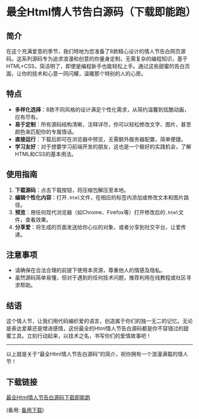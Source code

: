 # 最全Html情人节告白源码（下载即能跑）

## 简介

在这个充满爱意的季节，我们特地为您准备了8款精心设计的情人节告白网页源码。这系列源码专为追求浪漫和创意的你量身定制，无需复杂的编程知识，基于HTML+CSS，简洁明了，即使是编程新手也能轻松上手。通过这些甜蜜的告白页面，让你的技术和心意一同闪耀，温暖那个特别的人的心房。

## 特点

- **多样化选择**：8款不同风格的设计满足个性化需求，从简约温馨到炫酷动画，应有尽有。
- **易于定制**：所有源码结构清晰，注释详尽，你可以轻松修改文字、图片，甚至颜色来匹配你的专属情话。
- **直接运行**：下载后即可在浏览器中预览，无需额外服务器配置，简单便捷。
- **学习友好**：对于想要学习前端开发的朋友，这也是一个极好的实践机会，了解HTML和CSS的基本用法。

## 使用指南

1. **下载源码**：点击下载按钮，将压缩包解压至本地。
2. **编辑个性化内容**：打开`.html`文件，在相应的标签内添加或修改文本和图片路径。
3. **预览**：用任何现代浏览器（如Chrome、Firefox等）打开修改后的`.html`文件，查看效果。
4. **分享爱**：将生成的页面发送给你心仪的对象，或者分享到社交平台，让爱传递。

## 注意事项

- 请确保在合法合理的前提下使用本资源，尊重他人的情感及隐私。
- 虽然源码简单易懂，但对于遇到的任何技术问题，推荐利用在线教程或社区寻求帮助。

## 结语

这个情人节，让我们用代码编织爱的语言，创造属于你们的独一无二的记忆。无论是表达爱慕还是增进感情，这份最全的Html情人节告白源码都是你不容错过的甜蜜工具。立刻行动起来，以技术之名，书写你们的爱情故事吧！

---

以上就是关于“最全Html情人节告白源码”的简介，祝你拥有一个浪漫满载的情人节！

## 下载链接
[最全Html情人节告白源码下载即能跑](https://pan.quark.cn/s/bf1aa2deb49d) 

(备用: [备用下载](https://pan.baidu.com/s/1soWg7pOqKQPYJQPo-8_P_w?pwd=n5zw))

